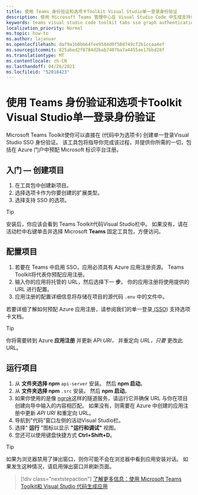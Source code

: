 ```yaml
---
title: 使用 Teams 身份验证和选项卡Toolkit Visual Studio单一登录身份验证
description: 使用 Microsoft Teams 管理中心在 Visual Studio Code 中生成支持单一登录和 Microsoft Graph Toolkit
keywords: teams visual studio code toolkit tabs sso graph authentication Azure identity platform
localization_priority: Normal
ms.topic: how-to
ms.author: lajanuar
ms.openlocfilehash: daf9a1b0bb64fee9584d0f58d749cf2b1ccaa4ef
ms.sourcegitcommit: 825abed2f8784d2bab7407ba7a4455ae17bbd28f
ms.translationtype: MT
ms.contentlocale: zh-CN
ms.lasthandoff: 04/26/2021
ms.locfileid: "52018423"
---
```

# <a name="single-sign-on-authentication-with-teams-toolkit-and-visual-studio-code-for-tabs"></a>使用 Teams 身份验证和选项卡Toolkit Visual Studio单一登录身份验证

Microsoft Teams Toolkit使你可以直接在 (代码中为选项卡) 创建单一登录Visual Studio SSO 身份验证。 该工具包将指导你完成该过程，并提供你所需的一切，包括在 Azure 门户中预配 Microsoft 标识平台注册。

## <a name="get-started--create-a-project"></a>入门 — 创建项目

1. 在工具包中创建新项目。
1. 选择选项卡作为你要创建的扩展类型。
1. 选择支持 SSO 的选项。

> [!TIP]
> 安装后，你应该会看到 Teams Toolkit代码Visual Studio栏中。 如果没有，请在活动栏中右键单击并选择 Microsoft **Teams** 固定工具包，方便访问。

## <a name="configure-your-project"></a>配置项目

1. 若要在 Teams 中启用 SSO，应用必须具有 Azure 应用注册资源。 Teams Toolkit将代表你预配应用注册。
1. 输入你的应用将托管的 URL，然后选择下一 **步**。 你的应用注册将使用提供的 URL 进行配置。
1. 应用注册的配置详细信息将存储在项目的源代码 `.env` 中的文件中。

若要详细了解如何预配 Azure 应用注册，请参阅我们的单一登录[ (SSO](../tabs/how-to/authentication/auth-aad-sso.md)) 支持选项卡文档。 

> [!TIP]
> 你将需要转到 Azure **应用注册** 并更新 API *URI，* 并重定向 *URL，只要* 更改此 URL。

## <a name="run-your-project"></a>运行项目

1. 从 **文件夹选择 npm** `api-server` 安装。 然后 **npm 启动**。
1. 从 **文件夹选择 npm** `.src` 安装。 然后 **npm 启动**。
1. 如果你使用的是像 [ngrok](https://ngrok.com/)这样的隧道服务，请运行它并确保 URL 与你在项目创建向导中输入的内容相匹配。 如果没有，则需要在 Azure 中创建的应用注册中更新 _API URI_ 和重定向 URL。 
1. 导航到"代码"窗口左侧的活动Visual Studio栏。
1. 选择" **运行** "图标以显示 **"运行和调试"** 视图。
1. 您还可以使用键盘快捷方式 **Ctrl+Shift+D**。

> [!TIP]
> 如果为浏览器禁用了弹出窗口，则你可能不会在浏览器中看到应用安装对话。 如果发生这种情况，请启用弹出窗口并刷新页面。

> [!div class="nextstepaction"]
> [了解更多信息：使用 Microsoft Teams Toolkit和 Visual Studio 代码生成应用](visual-studio-code-overview.md)
